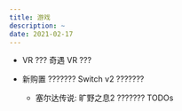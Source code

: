 ```yaml
---
title: 游戏
description: ~
date: 2021-02-17
---
```


* VR ??? 奇遇 VR ???

* 新购置 ??????? Switch v2 ???????
  - 塞尔达传说: 旷野之息2 ??????? TODOs
